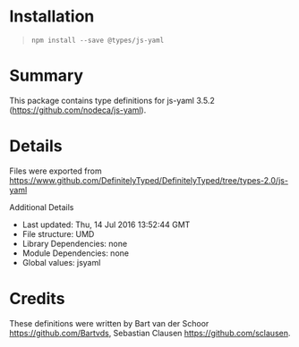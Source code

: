 # Installation
> `npm install --save @types/js-yaml`

# Summary
This package contains type definitions for js-yaml 3.5.2 (https://github.com/nodeca/js-yaml).

# Details
Files were exported from https://www.github.com/DefinitelyTyped/DefinitelyTyped/tree/types-2.0/js-yaml

Additional Details
 * Last updated: Thu, 14 Jul 2016 13:52:44 GMT
 * File structure: UMD
 * Library Dependencies: none
 * Module Dependencies: none
 * Global values: jsyaml

# Credits
These definitions were written by Bart van der Schoor <https://github.com/Bartvds>, Sebastian Clausen <https://github.com/sclausen>.
